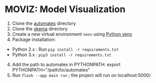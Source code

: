 # MOVIZ: Model Visualization


1. Clone the [automates](https://github.com/ml4ai/automates) directory
2. Clone the [skema](https://github.com/ml4ai/skema) directory 
2. Create a new virtual environment `venv` using [Python venv](https://docs.python.org/3/library/venv.html)
3. Package installation:
  - Python 2.x : Run `pip install -r requirements.txt` 
  - Python 3.x : `pip3 install -r requirements.txt`
4. Add the path to automates in PYTHONPATH: export PYTHONPATH="/path/to/automates"
4. Run `flask --app main run` ; the project will run on localhost:5000/